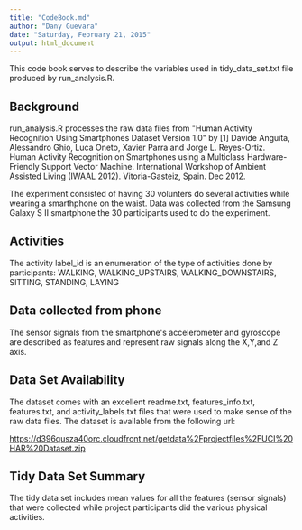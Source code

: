 ```yaml
---
title: "CodeBook.md"
author: "Dany Guevara"
date: "Saturday, February 21, 2015"
output: html_document
---
```


This code book serves to describe the variables used in tidy_data_set.txt file produced by run_analysis.R.

## Background
run_analysis.R processes the raw data files from "Human Activity Recognition Using Smartphones Dataset Version 1.0" by [1] Davide Anguita, Alessandro Ghio, Luca Oneto, Xavier Parra and Jorge L. Reyes-Ortiz. Human Activity Recognition on Smartphones using a Multiclass Hardware-Friendly Support Vector Machine. International Workshop of Ambient Assisted Living (IWAAL 2012). Vitoria-Gasteiz, Spain. Dec 2012.

The experiment consisted of having 30 volunters do several activities while wearing a smarthphone on the waist. Data was collected from the Samsung Galaxy S II smartphone the 30 participants used to do the experiment.

## Activities
The activity label_id is an enumeration of the type of activities done by participants: WALKING, WALKING_UPSTAIRS, WALKING_DOWNSTAIRS, SITTING, STANDING, LAYING

## Data collected from phone
The sensor signals from the smartphone's accelerometer and gyroscope are described as features and represent raw signals along the X,Y,and Z axis.

## Data Set Availability

The dataset comes with an excellent readme.txt, features_info.txt, features.txt, and activity_labels.txt files that were used to make sense of the raw data files. The dataset is available from the following url:

https://d396qusza40orc.cloudfront.net/getdata%2Fprojectfiles%2FUCI%20HAR%20Dataset.zip

## Tidy Data Set Summary

The tidy data set includes mean values for all the features (sensor signals) that were collected while project participants did the various physical activities.





